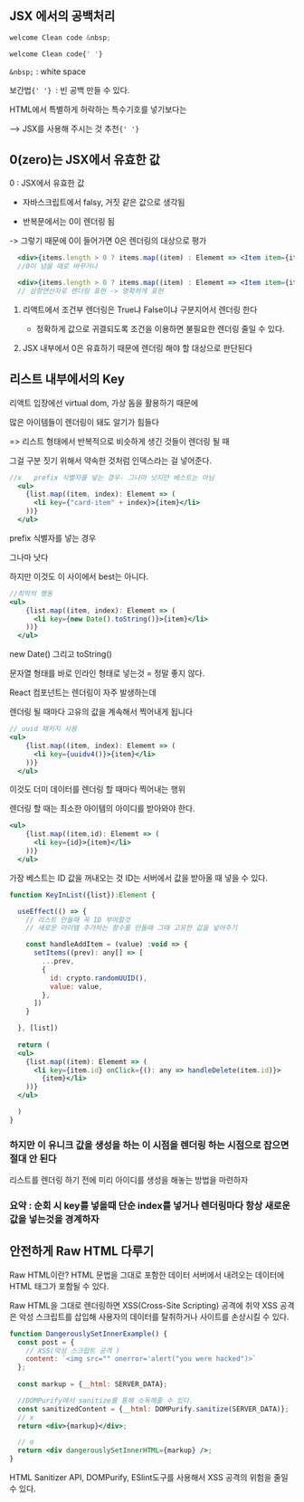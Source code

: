 ## JSX 에서의 공백처리 

``` jsx
welcome Clean code &nbsp;

welcome Clean code{' '}
```

```&nbsp;``` :  white space 

보간법```{' '} ```: 빈 공백 만들 수 있다.

HTML에서 특별하게 허락하는 특수기호를 넣기보다는

-->  JSX를 사용해 주시는 것 추천```{' '} ```


## 0(zero)는 JSX에서 유효한 값


0   : JSX에서 유효한 값

- 자바스크립트에서 falsy,  거짓 같은 값으로 생각됨

- 반복문에서는 0이 렌더링 됨

-> 그렇기 때문에 0이 들어가면 0은 렌더링의 대상으로 평가


``` jsx
  <div>{items.length > 0 ? items.map((item) : Elememt => <Item item={item} /> )}</div>;
  //0이 넘을 때로 바꾸거나

  <div>{items.length > 0 ? items.map((item) : Elememt => <Item item={item} /> ):null }</div>
  // 삼항연산자로 렌더링 표현 -> 명확하게 표현
  ```


1. 리액트에서 조건부 렌더링은 True냐 False이냐 구분지어서 렌더링 한다
    - 정확하게 값으로 귀결되도록 조건을 이용하면 불필요한 렌더링 줄일 수 있다.

2. JSX 내부에서 0은 유효하기 때문에 렌더링 해야 할 대상으로 판단된다



## 리스트 내부에서의 Key

리액트 입장에선 virtual dom, 가상 돔을 활용하기 때문에

많은 아이템들이 렌더링이 돼도 알기가 힘들다


=> 리스트 형태에서 반복적으로 비슷하게 생긴 것들이 렌더링 될 때

그걸 구분 짓기 위해서 약속한 것처럼 인덱스라는 걸 넣어준다.

``` jsx
//x   prefix 식별자를 넣는 경우- 그나마 낫지만 베스트는 아님 
  <ul>
    {list.map((item, index): Elememt => (
      <li key={"card-item" + index}>{item}</li>
    ))}
  </ul>
  ```

prefix 식별자를 넣는 경우

그나마 낫다 

하지만 이것도 이 사이에서 best는 아니다. 



``` jsx
//최악의 행동 
<ul>
    {list.map((item, index): Elememt => (
      <li key={new Date().toString()}>{item}</li>
    ))}
  </ul>
  ```

new Date() 그리고 toString()

문자열 형태를 바로  인라인 형태로 넣는것 = 정말 좋지 않다. 


React 컴포넌트는 렌더링이 자주 발생하는데

렌더링 될 때마다 고유의 값을 계속해서 찍어내게 됩니다


``` jsx
// uuid 패키지 사용
<ul>
    {list.map((item, index): Elememt => (
      <li key={uuidv4()}>{item}</li>
    ))}
  </ul>
  ```



이것도 더미 데이터를 렌더링 할 때마다 찍어내는 행위

렌더링 할 때는 최소한 아이템의 아이디를 받아와야 한다.



``` jsx
<ul>
    {list.map((item,id): Elememt => (
      <li key={id}>{item}</li>
    ))}
  </ul>
  ```


가장 베스트는  ID 값을 꺼내오는 것
ID는 서버에서 값을 받아올 때 넣을 수 있다.


```jsx 
function KeyInList({list}):Element {

  useEffect(() => {
    // 리스트 만들때 꼭 ID 부여할것
    // 새로운 아이템 추가하는 함수를 만들때 그때 고유한 값을 넣어주기

    const handleAddItem = (value) :void => {
      setItems((prev): any[] => [
        ...prev,
        {
          id: crypto.randomUUID(),
          value: value,
        },
      ])
    }

  }, [list])
  
  return (
  <ul>
    {list.map((item): Elememt => (
      <li key={item.id} onClick={(): any => handleDelete(item.id)}>
        {item}</li>
    ))}
  </ul>

  )
}
```

### 하지만 이 유니크 값을 생성을 하는 이 시점을 렌더링 하는 시점으로 잡으면 절대 안 된다



 리스트를 렌더링 하기 전에 미리 아이디를 생성을 해놓는 방법을 마련하자


### 요약 :  순회 시 key를 넣을때 단순 index를 넣거나 렌더링마다 항상 새로운 값을 넣는것을 경계하자 


## 안전하게 Raw HTML 다루기 

Raw HTML이란?
HTML 문법을 그대로 포함한 데이터
서버에서 내려오는 데이터에 HTML 태그가 포함될 수 있다.


Raw HTML을 그대로 렌더링하면 XSS(Cross-Site Scripting) 공격에 취약
XSS 공격은 악성 스크립트를 삽입해 사용자의 데이터를 탈취하거나 사이트를 손상시킬 수 있다.


``` jsx
function DangerouslySetInnerExample() {
  const post = {
    // XSS(악성 스크립트 공격 )
    content: `<img src="" onerror='alert("you were hacked")>`
  };
  
  const markup = {__html: SERVER_DATA};

  //DOMPurify에서 sanitize를 통해 소독해줄 수 있다.
  const sanitizedContent = {__html: DOMPurify.sanitize(SERVER_DATA)};
  // x
  return <div>{markup}</div>;

  // o
  return <div dangerouslySetInnerHTML={markup} />;
}
```

HTML Sanitizer API, DOMPurify, ESlint도구를 사용해서 XSS 공격의 위험을 줄일 수 있다. 